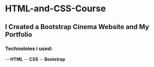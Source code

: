 # HTML-and-CSS-Course

## I Created a Bootstrap Cinema Website and My Portfolio

### Technoloies i used:
-- **HTML**
-- **CSS**
-- **Bootstrap**

